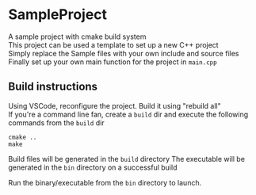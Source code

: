# SampleProject
A sample project with cmake build system  
This project can be used a template to set up a new C++ project  
Simply replace the Sample files with your own include and source files  
Finally set up your own main function for the project in `main.cpp`

## Build instructions
Using VSCode, reconfigure the project. Build it using "rebuild all"  
If you're a command line fan, create a `build` dir and execute the following commands from the `build` dir
```
cmake ..
make
```
Build files will be generated in the `build` directory
The executable will be generated in the `bin` directory on a successful build

Run the binary/executable from the `bin` directory to launch.
